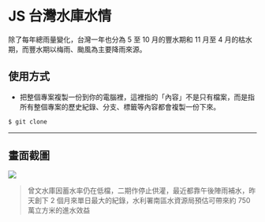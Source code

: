 # JS 台灣水庫水情

除了每年總雨量變化，台灣一年也分為 5 至 10 月的豐水期和 11 月至 4 月的枯水期，而豐水期以梅雨、颱風為主要降雨來源。

## 使用方式
- 把整個專案複製一份到你的電腦裡，這裡指的「內容」不是只有檔案，而是指所有整個專案的歷史紀錄、分支、標籤等內容都會複製一份下來。
```sh
$ git clone
```

----

## 畫面截圖
![](https://i.imgur.com/9KLNgxh.png)
> 曾文水庫因蓄水率仍在低檔，二期作停止供灌，最近都靠午後陣雨補水，昨天創下 2 個月來單日最大的紀錄，水利署南區水資源局預估可帶來約 750 萬立方米的進水效益
